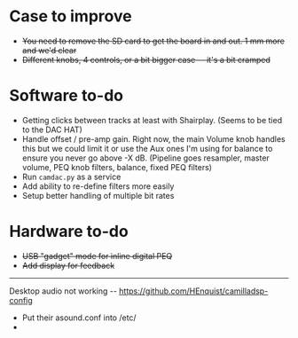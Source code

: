 
# Case to improve
- ~~You need to remove the SD card to get the board in and out.  1 mm more and we'd clear~~
- ~~Different knobs, 4 controls, or a bit bigger case -- it's a bit cramped~~

# Software to-do
- Getting clicks between tracks at least with Shairplay. (Seems to be tied to the DAC HAT)
- Handle offset / pre-amp gain. Right now, the main Volume knob handles this but we could limit it or use the Aux ones I'm using for balance to ensure you never go above -X dB. (Pipeline goes resampler, master volume, PEQ knob filters, balance, fixed PEQ filters)
- Run `camdac.py` as a service
- Add ability to re-define filters more easily
- Setup better handling of multiple bit rates

# Hardware to-do
- ~~USB "gadget" mode for inline digital PEQ~~
- ~~Add display for feedback~~

-----------
Desktop audio not working -- https://github.com/HEnquist/camilladsp-config
- Put their asound.conf into /etc/
- 

